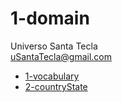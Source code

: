# 1-domain
Universo Santa Tecla  
[uSantaTecla@gmail.com](mailto:uSantaTecla@gmail.com)  

* [1-vocabulary](./1-vocabulary/README.md)
* [2-countryState](./2-countryState/README.md)
